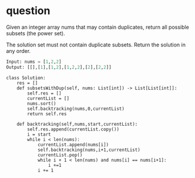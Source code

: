 # question

Given an integer array nums that may contain duplicates, return all possible 
subsets
 (the power set).

The solution set must not contain duplicate subsets. Return the solution in any order.

```python
Input: nums = [1,2,2]
Output: [[],[1],[1,2],[1,2,2],[2],[2,2]]
```
```
class Solution:
    res = []
    def subsetsWithDup(self, nums: List[int]) -> List[List[int]]:
        self.res = []
        currentList = []
        nums.sort()
        self.backtracking(nums,0,currentList)
        return self.res
    
    def backtracking(self,nums,start,currentList):
        self.res.append(currentList.copy())
        i = start
        while i < len(nums):
            currentList.append(nums[i])
            self.backtracking(nums,i+1,currentList)
            currentList.pop()
            while i + 1 < len(nums) and nums[i] == nums[i+1]:
                i +=1
            i += 1
```

